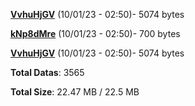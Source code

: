 [**VvhuHjGV**](/data/VvhuHjGV.txt) (10/01/23 - 02:50)- 5074 bytes

[**kNp8dMre**](/data/kNp8dMre.txt) (10/01/23 - 02:50)- 700 bytes

[**VvhuHjGV**](/data/VvhuHjGV.txt) (10/01/23 - 02:50)- 5074 bytes

**Total Datas**: 3565

**Total Size**: 22.47 MB / 22.5 MB